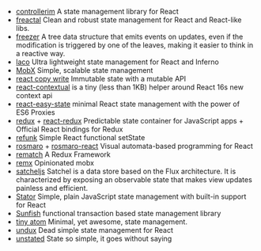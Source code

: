 * [controllerim](https://github.com/Niryo/controllerim/) A state management library for React
* [freactal](https://github.com/FormidableLabs/freactal) Clean and robust state management for React and React-like libs.
* [freezer](https://github.com/arqex/freezer) A tree data structure that emits events on updates, even if the modification is triggered by one of the leaves, making it easier to think in a reactive way.
* [laco](https://github.com/deamme/laco) Ultra lightweight state management for React and Inferno
* [MobX](https://mobx.js.org/) Simple, scalable state management
* [react copy write](https://github.com/aweary/react-copy-write) Immutable state with a mutable API
* [react-contextual](https://github.com/drcmda/react-contextual) is a tiny (less than 1KB) helper around React 16s new context api
* [react-easy-state](https://github.com/solkimicreb/react-easy-state) minimal React state management with the power of ES6 Proxies
* [redux](https://github.com/reactjs/redux/) +  [react-redux](https://github.com/reactjs/react-redux) Predictable state container for JavaScript apps + Official React bindings for Redux
* [refunk](https://github.com/jxnblk/refunk) Simple React functional setState
* [rosmaro](https://rosmaro.js.org) + [rosmaro-react](https://github.com/lukaszmakuch/rosmaro-react) Visual automata-based programming for React
* [rematch](https://github.com/rematch/rematch) A Redux Framework
* [remx](https://github.com/wix/remx) Opinionated mobx
* [satcheljs](https://github.com/Microsoft/satcheljs) Satchel is a data store based on the Flux architecture. It is characterized by exposing an observable state that makes view updates painless and efficient.
* [Stator](https://github.com/cs01/stator) Simple, plain JavaScript state management with built-in support for React
* [Sunfish](https://github.com/tzilist/Sunfish) functional transaction based state management library
* [tiny atom](https://github.com/QubitProducts/tiny-atom) Minimal, yet awesome, state management. 
* [undux](https://github.com/bcherny/undux) Dead simple state management for React
* [unstated](https://github.com/jamiebuilds/unstated) State so simple, it goes without saying
